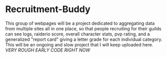 # Recruitment-Buddy
This group of webpages will be a project dedicated to aggregating data from multiple sites all in one place, so that people recruiting for their guilds can see logs,
raiderio score, overall character stats, pvp rating, and a generalized "report card" giving a letter grade for each individual category. This will be an ongoing and slow
project that I will keep uploaded here. *VERY ROUGH EARLY CODE RIGHT NOW*
